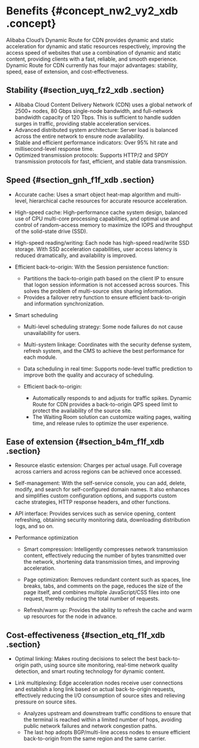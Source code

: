 # Benefits {#concept_nw2_vy2_xdb .concept}

Alibaba Cloud’s Dynamic Route for CDN provides dynamic and static acceleration for dynamic and static resources respectively, improving the access speed of websites that use a combination of dynamic and static content, providing clients with a fast, reliable, and smooth experience. Dynamic Route for CDN currently has four major advantages: stability, speed, ease of extension, and cost-effectiveness.

## Stability {#section_uyq_fz2_xdb .section}

-   Alibaba Cloud Content Delivery Network \(CDN\) uses a global network of 2500+ nodes, 80 Gbps single-node bandwidth, and full-network bandwidth capacity of 120 Tbps. This is sufficient to handle sudden surges in traffic, providing stable acceleration services.
-   Advanced distributed system architecture: Server load is balanced across the entire network to ensure node availability.
-   Stable and efficient performance indicators: Over 95% hit rate and millisecond-level response time.
-   Optimized transmission protocols: Supports HTTP/2 and SPDY transmission protocols for fast, efficient, and stable data transmission.

## Speed {#section_gnh_f1f_xdb .section}

-   Accurate cache: Uses a smart object heat-map algorithm and multi-level, hierarchical cache resources for accurate resource acceleration.

-   High-speed cache: High-performance cache system design, balanced use of CPU multi-core processing capabilities, and optimal use and control of random-access memory to maximize the IOPS and throughput of the solid-state drive \(SSD\).

-   High-speed reading/writing: Each node has high-speed read/write SSD storage. With SSD acceleration capabilities, user access latency is reduced dramatically, and availability is improved.

-   Efficient back-to-origin: With the Session persistence function:

    -   Partitions the back-to-origin path based on the client IP to ensure that logon session information is not accessed across sources. This solves the problem of multi-source sites sharing information.
    -   Provides a failover retry function to ensure efficient back-to-origin and information synchronization.
-   Smart scheduling

    -   Multi-level scheduling strategy: Some node failures do not cause unavailability for users.

    -   Multi-system linkage: Coordinates with the security defense system, refresh system, and the CMS to achieve the best performance for each module.

    -   Data scheduling in real time: Supports node-level traffic prediction to improve both the quality and accuracy of scheduling.

    -   Efficient back-to-origin:

        -   Automatically responds to and adjusts for traffic spikes. Dynamic Route for CDN provides a back-to-origin QPS speed limit to protect the availability of the source site.
        -   The Waiting Room solution can customize waiting pages, waiting time, and release rules to optimize the user experience.

## Ease of extension {#section_b4m_f1f_xdb .section}

-   Resource elastic extension: Charges per actual usage. Full coverage across carriers and across regions can be achieved once accessed.

-   Self-management: With the self-service console, you can add, delete, modify, and search for self-configured domain names. It also enhances and simplifies custom configuration options, and supports custom cache strategies, HTTP response headers, and other functions.

-   API interface: Provides services such as service opening, content refreshing, obtaining security monitoring data, downloading distribution logs, and so on.

-   Performance optimization

    -   Smart compression: Intelligently compresses network transmission content, effectively reducing the number of bytes transmitted over the network, shortening data transmission times, and improving acceleration.

    -   Page optimization: Removes redundant content such as spaces, line breaks, tabs, and comments on the page, reduces the size of the page itself, and combines multiple JavaScript/CSS files into one request, thereby reducing the total number of requests.

    -   Refresh/warm up: Provides the ability to refresh the cache and warm up resources for the node in advance.


## Cost-effectiveness {#section_etq_f1f_xdb .section}

-   Optimal linking: Makes routing decisions to select the best back-to-origin path, using source site monitoring, real-time network quality detection, and smart routing technology for dynamic content.

-   Link multiplexing: Edge acceleration nodes receive user connections and establish a long link based on actual back-to-origin requests, effectively reducing the I/O consumption of source sites and relieving pressure on source sites.

    -   Analyzes upstream and downstream traffic conditions to ensure that the terminal is reached within a limited number of hops, avoiding public network failures and network congestion paths.
    -   The last hop adopts BGP/multi-line access nodes to ensure efficient back-to-origin from the same region and the same carrier.

